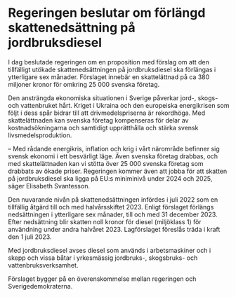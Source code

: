 # Regeringen beslutar om förlängd skattenedsättning på jordbruksdiesel

I dag beslutade regeringen om en proposition med förslag om att den tillfälligt utökade skattenedsättningen på jordbruksdiesel ska förlängas i ytterligare sex månader. Förslaget innebär en skattelättnad på ca 380 miljoner kronor för omkring 25 000 svenska företag.

Den ansträngda ekonomiska situationen i Sverige påverkar jord-, skogs- och vattenbruket hårt. Kriget i Ukraina och den europeiska energikrisen som följt i dess spår bidrar till att drivmedelspriserna är rekordhöga. Med skattelättnaden kan svenska företag kompenseras för delar av kostnadsökningarna och samtidigt upprätthålla och stärka svensk livsmedelsproduktion.

– Med rådande energikris, inflation och krig i vårt närområde befinner sig svensk ekonomi i ett besvärligt läge. Även svenska företag drabbas, och med skattelättnaden kan vi stötta över 25 000 svenska företag som drabbats av ökade priser. Regeringen kommer även att jobba för att skatten på jordbruksdiesel ska ligga på EU:s miniminivå under 2024 och 2025, säger Elisabeth Svantesson.

Den nuvarande nivån på skattenedsättningen infördes i juli 2022 som en tillfällig åtgärd till och med halvårsskiftet 2023. Enligt förslaget förlängs nedsättningen i ytterligare sex månader, till och med 31 december 2023. Efter nedsättning blir skatten noll kronor för diesel (miljöklass 1) för användning under andra halvåret 2023. Lagförslaget föreslås träda i kraft den 1 juli 2023.

Med jordbruksdiesel avses diesel som används i arbetsmaskiner och i skepp och vissa båtar i yrkesmässig jordbruks-, skogsbruks- och vattenbruksverksamhet.

Förslaget bygger på en överenskommelse mellan regeringen och Sverigedemokraterna.
